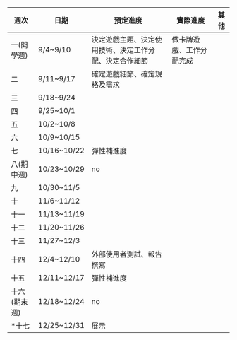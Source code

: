 
| 週次      | 日期          | 預定進度                        | 實際進度 | 其他 |
|---------|-------------|-----------------------------|------|----|
| 一(開學週)  | 9/4~9/10    | 決定遊戲主題、決定使用技術、決定工作分配、決定合作細節 |做卡牌遊戲、工作分配完成      |    |
| 二       | 9/11~9/17   | 確定遊戲細節、確定規格及需求              |      |    |
| 三       | 9/18~9/24   |                             |      |    |
| 四       | 9/25~10/1   |                             |      |    |
| 五       | 10/2~10/8   |                             |      |    |
| 六       | 10/9~10/15  |                             |      |    |
| 七       | 10/16~10/22 | 彈性補進度                       |      |    |
| 八(期中週)  | 10/23~10/29 | no                          |      |    |
| 九       | 10/30~11/5  |                             |      |    |
| 十       | 11/6~11/12  |                             |      |    |
| 十一      | 11/13~11/19 |                             |      |    |
| 十二      | 11/20~11/26 |                             |      |    |
| 十三      | 11/27~12/3  |                             |      |    |
| 十四      | 12/4~12/10  | 外部使用者測試、報告撰寫                |      |    |
| 十五      | 12/11~12/17 | 彈性補進度                       |      |    |
| 十六(期末週) | 12/18~12/24 | no                          |      |    |
| *十七     | 12/25~12/31 | 展示                          |      |    |
